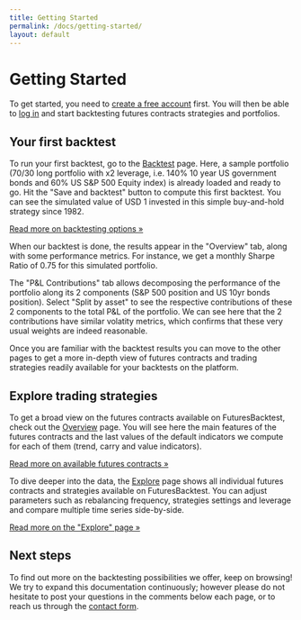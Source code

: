 ```yaml
---
title: Getting Started
permalink: /docs/getting-started/
layout: default
---
```


# Getting Started

To get started, you need to [create a free account](/signup) first. You will then be able to [log in](/login) and start backtesting futures contracts strategies and portfolios.

## Your first backtest

To run your first backtest, go to the [Backtest](/backtest) page. Here, a sample portfolio (70/30 long portfolio with x2 leverage, i.e. 140% 10 year US government bonds and 60% US S&P 500 Equity index) is already loaded and ready to go. Hit the "Save and backtest" button to compute this first backtest. You can see the simulated value of USD 1 invested in this simple buy-and-hold strategy since 1982.

[Read more on backtesting options &raquo;](/docs/backtest/)

When our backtest is done, the results appear in the "Overview" tab, along with some performance metrics. For instance, we get a monthly Sharpe Ratio of 0.75 for this simulated portfolio. 

The "P&L Contributions" tab allows decomposing the performance of the portfolio along its 2 components (S&P 500 position and US 10yr bonds position). Select "Split by asset" to see the respective contributions of these 2 components to the total P&L of the portfolio. We can see here that the 2 contributions have similar volatity metrics, which confirms that these very usual weights are indeed reasonable.

Once you are familiar with the backtest results you can move to the other pages to get a more in-depth view of futures contracts and trading strategies readily available for your backtests on the platform.

## Explore trading strategies

To get a broad view on the futures contracts available on FuturesBacktest, check out the [Overview](/overview) page. You will see here the main features of the futures contracts and the last values of the default indicators we compute for each of them (trend, carry and  value indicators).

[Read more on available futures contracts &raquo;](/docs/contracts/)

To dive deeper into the data, the [Explore](/explore) page shows all individual futures contracts and strategies available on FuturesBacktest. You can adjust parameters such as rebalancing frequency, strategies settings and leverage and compare multiple time series side-by-side. 

[Read more on the "Explore" page &raquo;](/docs/explore/) 

## Next steps

To find out more on the backtesting possibilities we offer, keep on browsing! We try to expand this documentation continuously; however please do not hesitate to post your questions in the comments below each page, or to reach us through the [contact form](/contact).